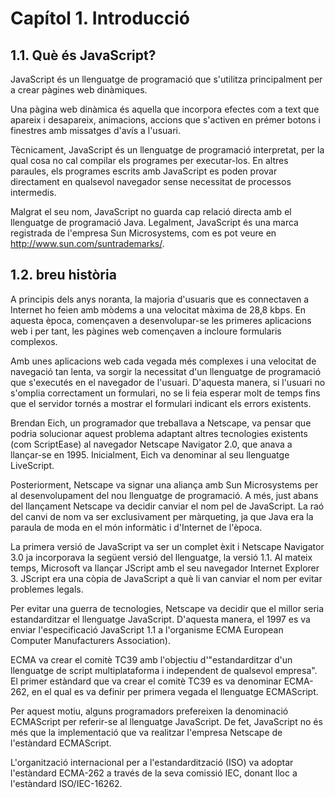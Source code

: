 # Capítol 1. Introducció
## 1.1. Què és JavaScript?
JavaScript és un llenguatge de programació que s'utilitza principalment per a crear pàgines web dinàmiques.

Una pàgina web dinàmica és aquella que incorpora efectes com a text que apareix i desapareix, animacions, accions que s'activen en prémer botons i finestres amb missatges d'avís a l'usuari.

Tècnicament, JavaScript és un llenguatge de programació interpretat, per la qual cosa no cal compilar els programes per executar-los. En altres paraules, els programes escrits amb JavaScript es poden provar directament en qualsevol navegador sense necessitat de processos intermedis.

Malgrat el seu nom, JavaScript no guarda cap relació directa amb el llenguatge de programació Java. Legalment, JavaScript és una marca registrada de l'empresa Sun Microsystems, com es pot veure en http://www.sun.com/suntrademarks/.

## 1.2. breu història
A principis dels anys noranta, la majoria d'usuaris que es connectaven a Internet ho feien amb mòdems a una velocitat màxima de 28,8 kbps. En aquesta època, començaven a desenvolupar-se les primeres aplicacions web i per tant, les pàgines web començaven a incloure formularis complexos.

Amb unes aplicacions web cada vegada més complexes i una velocitat de navegació tan lenta, va sorgir la necessitat d'un llenguatge de programació que s'executés en el navegador de l'usuari. D'aquesta manera, si l'usuari no s'omplia correctament un formulari, no se li feia esperar molt de temps fins que el servidor tornés a mostrar el formulari indicant els errors existents.

Brendan Eich, un programador que treballava a Netscape, va pensar que podria solucionar aquest problema adaptant altres tecnologies existents (com ScriptEase) al navegador Netscape Navigator 2.0, que anava a llançar-se en 1995. Inicialment, Eich va denominar al seu llenguatge LiveScript.

Posteriorment, Netscape va signar una aliança amb Sun Microsystems per al desenvolupament del nou llenguatge de programació. A més, just abans del llançament Netscape va decidir canviar el nom pel de JavaScript. La raó del canvi de nom va ser exclusivament per màrqueting, ja que Java era la paraula de moda en el món informàtic i d'Internet de l'època.

La primera versió de JavaScript va ser un complet èxit i Netscape Navigator 3.0 ja incorporava la següent versió del llenguatge, la versió 1.1. Al mateix temps, Microsoft va llançar JScript amb el seu navegador Internet Explorer 3. JScript era una còpia de JavaScript a què li van canviar el nom per evitar problemes legals.

Per evitar una guerra de tecnologies, Netscape va decidir que el millor seria estandarditzar el llenguatge JavaScript. D'aquesta manera, el 1997 es va enviar l'especificació JavaScript 1.1 a l'organisme ECMA European Computer Manufacturers Association).

ECMA va crear el comitè TC39 amb l'objectiu d'"estandarditzar d'un llenguatge de script multiplataforma i independent de qualsevol empresa". El primer estàndard que va crear el comitè TC39 es va denominar ECMA-262, en el qual es va definir per primera vegada el llenguatge ECMAScript.

Per aquest motiu, alguns programadors prefereixen la denominació ECMAScript per referir-se al llenguatge JavaScript. De fet, JavaScript no és més que la implementació que va realitzar l'empresa Netscape de l'estàndard ECMAScript.

L'organització internacional per a l'estandardització (ISO) va adoptar l'estàndard ECMA-262 a través de la seva comissió IEC, donant lloc a l'estàndard ISO/IEC-16262.
